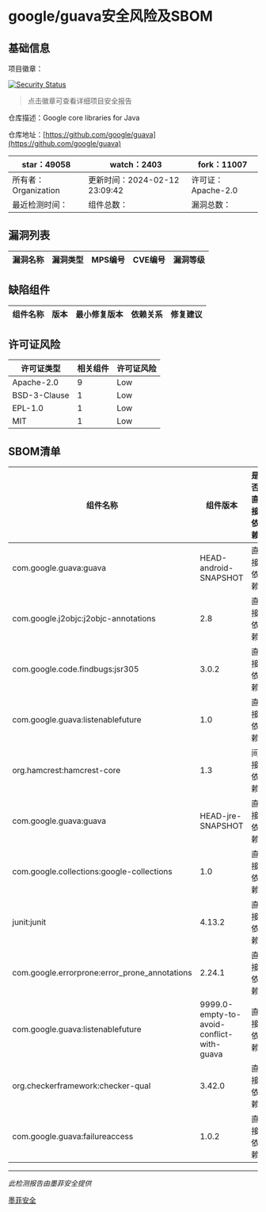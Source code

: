 # google/guava安全风险及SBOM

## 基础信息

项目徽章：

[![Security Status](https://www.murphysec.com/platform3/v31/badge/1757105288145989633.svg)](https://www.murphysec.com/console/report/1714343592377237504/1757105288145989633)

> 点击徽章可查看详细项目安全报告

仓库描述：Google core libraries for Java

仓库地址：[https://github.com/google/guava](https://github.com/google/guava)

| star：49058 | watch：2403 | fork：11007 |
| ----------- | -------------- | ------------ |
| 所有者：Organization | 更新时间：2024-02-12 23:09:42 | 许可证：Apache-2.0 |
| 最近检测时间： | 组件总数： | 漏洞总数： |




## 漏洞列表

| 漏洞名称 | 漏洞类型 | MPS编号 | CVE编号 | 漏洞等级 |
| ------- | ------ | ------- | ------ | ----- |





## 缺陷组件

| 组件名称 | 版本 | 最小修复版本 | 依赖关系 | 修复建议 |
| -------- | ---- | ------------ | -------- | -------- |





## 许可证风险

| 许可证类型 | 相关组件 | 许可证风险 |
| ---------- | -------- | ---------- |
|Apache-2.0|9|Low|
|BSD-3-Clause|1|Low|
|EPL-1.0|1|Low|
|MIT|1|Low|




## SBOM清单

| 组件名称 | 组件版本 | 是否直接依赖 | 仓库 |
| -------- | -------- | ------------ | ---- |
|com.google.guava:guava|HEAD-android-SNAPSHOT|直接依赖|maven|
|com.google.j2objc:j2objc-annotations|2.8|直接依赖|maven|
|com.google.code.findbugs:jsr305|3.0.2|直接依赖|maven|
|com.google.guava:listenablefuture|1.0|直接依赖|maven|
|org.hamcrest:hamcrest-core|1.3|间接依赖|maven|
|com.google.guava:guava|HEAD-jre-SNAPSHOT|直接依赖|maven|
|com.google.collections:google-collections|1.0|直接依赖|maven|
|junit:junit|4.13.2|直接依赖|maven|
|com.google.errorprone:error_prone_annotations|2.24.1|直接依赖|maven|
|com.google.guava:listenablefuture|9999.0-empty-to-avoid-conflict-with-guava|直接依赖|maven|
|org.checkerframework:checker-qual|3.42.0|直接依赖|maven|
|com.google.guava:failureaccess|1.0.2|直接依赖|maven|


------

*此检测报告由墨菲安全提供*

[墨菲安全](www.murphysec.com)